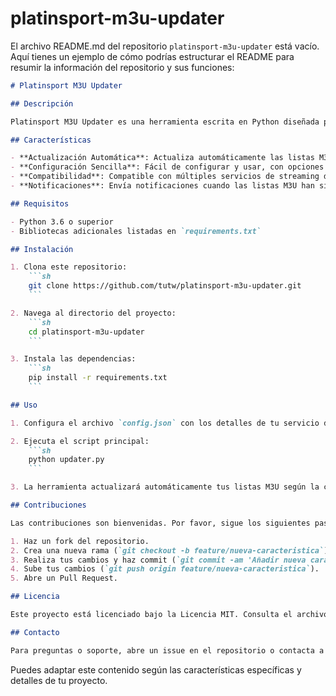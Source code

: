 # platinsport-m3u-updater

El archivo README.md del repositorio `platinsport-m3u-updater` está vacío. Aquí tienes un ejemplo de cómo podrías estructurar el README para resumir la información del repositorio y sus funciones:

```markdown
# Platinsport M3U Updater

## Descripción

Platinsport M3U Updater es una herramienta escrita en Python diseñada para actualizar listas M3U específicas para servicios de streaming deportivos. Esta herramienta asegura que las listas M3U estén siempre al día, proporcionando enlaces actualizados a contenido deportivo.

## Características

- **Actualización Automática**: Actualiza automáticamente las listas M3U con los enlaces más recientes.
- **Configuración Sencilla**: Fácil de configurar y usar, con opciones personalizables.
- **Compatibilidad**: Compatible con múltiples servicios de streaming deportivos.
- **Notificaciones**: Envía notificaciones cuando las listas M3U han sido actualizadas.

## Requisitos

- Python 3.6 o superior
- Bibliotecas adicionales listadas en `requirements.txt`

## Instalación

1. Clona este repositorio:
    ```sh
    git clone https://github.com/tutw/platinsport-m3u-updater.git
    ```

2. Navega al directorio del proyecto:
    ```sh
    cd platinsport-m3u-updater
    ```

3. Instala las dependencias:
    ```sh
    pip install -r requirements.txt
    ```

## Uso

1. Configura el archivo `config.json` con los detalles de tu servicio de streaming.

2. Ejecuta el script principal:
    ```sh
    python updater.py
    ```

3. La herramienta actualizará automáticamente tus listas M3U según la configuración especificada.

## Contribuciones

Las contribuciones son bienvenidas. Por favor, sigue los siguientes pasos para contribuir:

1. Haz un fork del repositorio.
2. Crea una nueva rama (`git checkout -b feature/nueva-caracteristica`).
3. Realiza tus cambios y haz commit (`git commit -am 'Añadir nueva característica'`).
4. Sube tus cambios (`git push origin feature/nueva-caracteristica`).
5. Abre un Pull Request.

## Licencia

Este proyecto está licenciado bajo la Licencia MIT. Consulta el archivo `LICENSE` para más detalles.

## Contacto

Para preguntas o soporte, abre un issue en el repositorio o contacta a [tutw](https://github.com/tutw).

```

Puedes adaptar este contenido según las características específicas y detalles de tu proyecto.
